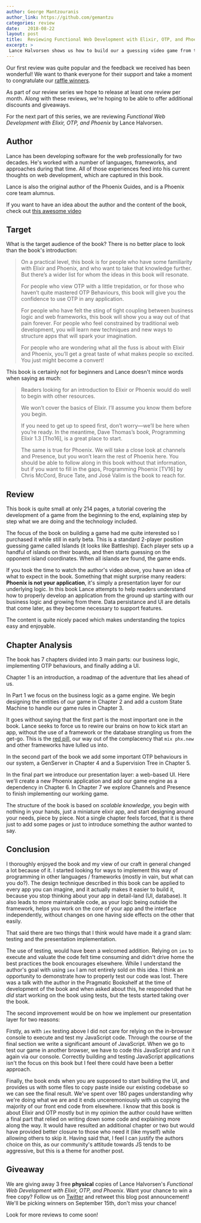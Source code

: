 ```yaml
---
author: George Mantzouranis
author_link: https://github.com/gemantzu
categories: review
date:   2018-08-22
layout: post
title:  Reviewing Functional Web Development with Elixir, OTP, and Phoenix 
excerpt: >
 Lance Halvorsen shows us how to build our a guessing video game from the ground up using Elixir and OTP. In the end, he shows us how to build a fully working UI experience with Phoenix, Presence and Channels.
---
```


Our first review was quite popular and the feedback we received has been wonderful!
We want to thank everyone for their support and take a moment to congratulate our [raffle winners](https://twitter.com/elixirschool/status/1013961507221073920).

As part of our review series we hope to release at least one review per month.
Along with these reviews, we're hoping to be able to offer additional discounts and giveaways.

For the next part of this series, we are reviewing _Functional Web Development with Elixir, OTP, and Phoenix_ by Lance Halvorsen.


## Author

Lance has been developing software for the web professionally for two decades. He's worked with a number of languages, frameworks, and approaches during that time. All of those experiences feed into his current thoughts on web development, which are captured in this book.

Lance is also the original author of the Phoenix Guides, and is a Phoenix core team alumnus.

If you want to have an idea about the author and the content of the book, check out [this awesome video](https://www.youtube.com/watch?v=lDKCSheBc-8)

## Target

What is the target audience of the book? There is no better place to look than the book's introduction:

> On a practical level, this book is for people who have some familiarity with Elixir and Phoenix, and who want to take that knowledge further. But there’s a wider list for whom the ideas in this book will resonate.
>
> For people who view OTP with a little trepidation, or for those who haven’t quite mastered OTP Behaviours, this book will give you the confidence to use OTP in any application.
>
> For people who have felt the sting of tight coupling between business logic and web frameworks, this book will show you a way out of that pain forever. For people who feel constrained by traditional web development, you will learn new techniques and new ways to structure apps that will spark your imagination.
>
> For people who are wondering what all the fuss is about with Elixir and Phoenix, you’ll get a great taste of what makes people so excited. You just might become a convert!

This book is certainly not for beginners and Lance doesn't mince words when saying as much:

> Readers looking for an introduction to Elixir or Phoenix would do well to begin with other resources.
>
> We won’t cover the basics of Elixir. I’ll assume you know them before you begin.
>
> If you need to get up to speed first, don’t worry—we’ll be here when you’re ready. In the meantime, Dave Thomas’s book, Programming Elixir 1.3 [Tho16], is a great place to start.
>
> The same is true for Phoenix. We will take a close look at channels and Presence, but you won’t learn the rest of Phoenix here. You should be able to follow along in this book without that information, but if you want to fill in the gaps, Programming Phoenix [TV16] by Chris McCord, Bruce Tate, and José Valim is the book to reach for.

## Review

This book is quite small at only 214 pages, a tutorial covering the development of a game from the beginning to the end, explaining step by step what we are doing and the technology included.

The focus of the book on building a game had me quite interested so I purchased it while still in early beta.
This is a standard 2-player position guessing game called Islands (it looks like Battleship). Each player sets up a handful of islands on their boards, and then starts guessing on the opponent island coordinates. When all islands are found, the game ends.

If you took the time to watch the author's video above, you have an idea of what to expect in the book.
Something that might surprise many readers: **Phoenix is not your application**, it's simply a presentation layer for our underlying logic.
In this book Lance attempts to help readers understand how to properly develop an application from the ground up starting with our business logic and growing from there.
Data persistance and UI are details that come later, as they become necessary to support features.

The content is quite nicely paced which makes understanding the topics easy and enjoyable.

## Chapter Analysis

The book has 7 chapters divided into 3 main parts: our business logic, implementing OTP behaviours, and finally adding a UI.

Chapter 1 is an introduction, a roadmap of the adventure that lies ahead of us.

In Part 1 we focus on the business logic as a game engine.
We begin designing the entities of our game in Chapter 2 and add a custom State Machine to handle our game rules in Chapter 3.

It goes without saying that the first part is the most important one in the book.
Lance seeks to force us to rewire our brains on how to kick start an app, without the use of a framework or the database strangling us from the get-go.
This is the [red pill](https://en.wikipedia.org/wiki/Red_pill_and_blue_pill), our way out of the complacency that `mix phx.new` and other frameworks have lulled us into.

In the second part of the book we add some important OTP behaviours in our system, a GenServer in Chapter 4 and a Supervision Tree in Chapter 5.

In the final part we introduce our presentation layer: a web-based UI.
Here we'll create a new Phoenix application and add our game engine as a dependency in Chapter 6.
In Chapter 7 we explore Channels and Presence to finish implementing our working game.

The structure of the book is based on _scalable knowledge_, you begin with nothing in your hands, just a miniature elixir app, and start designing around your needs, piece by piece. Not a single chapter feels forced, that it is there just to add some pages or just to introduce something the author wanted to say. 

## Conclusion

I thoroughly enjoyed the book and my view of our craft in general changed a lot because of it. I started looking for ways to implement this way of programming in other languages / frameworks (mostly in vain, but what can you do?). The design technique described in this book can be applied to every app you can imagine, and it actually makes it easier to build it, because you stop thinking about your app in detail-land (UI, database). It also leads to more maintainable code, as your logic being outside the framework, helps you work on the core of your app and the interface independently, without changes on one having side effects on the other that easily.

That said there are two things that I think would have made it a grand slam: testing and the presentation implementation.

The use of testing, would have been a welcomed addition. Relying on `iex` to execute and valuate the code felt time consuming and didn't drive home the best practices the book encourages elsewhere. While I understand the author's goal with using `iex` I am not entirely sold on this idea. I think an opportunity to demonstrate how to properly test our code was lost. There was a talk with the author in the Pragmatic Bookshelf at the time of development of the book and when asked about this, he responded that he _did_ start working on the book using tests, but the tests started taking over the book.

The second improvement would be on how we implement our presentation layer for two reasons:

Firstly, as with `iex` testing above I did not care for relying on the in-browser console to execute and test my JavaScript code.
Through the course of the final section we write a significant amount of JavaScript.
When we go to test our game in another browser, we have to code this JavaScript and run it again via our console.
Correctly building and testing JavaScript applications isn't the focus on this book but I feel there could have been a better approach.

Finally, the book ends when you are supposed to start building the UI, and provides us with some files to copy paste inside our existing codebase so we can see the final result.
We've spent over 180 pages understanding why we're doing what we are and it ends unceremoniously with us copying the majority of our front end code from elsewhere.
I know that this book is about Elixir and OTP mostly but in my opinion the author could have written a final part that relied on writing down some code and explaining more along the way.
It would have resulted an additional chapter or two but would have provided better closure to those who need it (like myself) while allowing others to skip it. Having said that, I feel I can justify the authors choice on this, as our community's attitude towards JS tends to be aggressive, but this is a theme for another post.

## Giveaway

We are giving away 3 free **physical** copies of Lance Halvorsen's _Functional Web Development with Elixir, OTP, and Phoenix_.
Want your chance to win a free copy?
Follow us on [Twitter](https://twitter.com/elixirschool) and retweet this blog post announcement!
We'll be picking winners on September 15th, don't miss your chance!

Look for more reviews to come soon!
